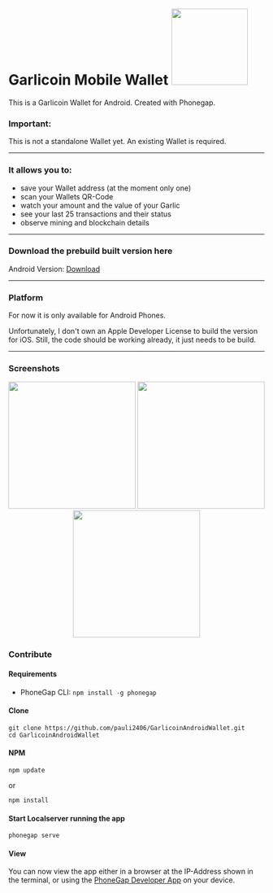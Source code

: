 # Garlicoin Mobile Wallet  <img src="https://i.imgur.com/JGptWWP.png" width="150"/>

This is a Garlicoin Wallet for Android. Created with Phonegap.

### Important:
This is not a standalone Wallet yet. An existing Wallet is required. 

---
### It allows you to:
- save your Wallet address (at the moment only one)
- scan your Wallets QR-Code
- watch your amount and the value of your Garlic
- see your last 25 transactions and their status
- observe mining and blockchain details

---

### Download the prebuild built version here
Android Version:
[Download](https://github.com/pauli2406/Garlicoin-Mobile-Wallet/releases/tag/v1.0.3)

---
### Platform

For now it is only available for Android Phones. 

Unfortunately, I don't own an Apple Developer License to build the version for iOS.
Still, the code should be working already, it just needs to be build.

----

### Screenshots
<p align="center">
  <img src="https://i.imgur.com/9LuYZQu.jpg" width="250"/>
  <img src="https://i.imgur.com/RaNaM3e.jpg" width="250"/>
  <img src="https://i.imgur.com/m4DrjNy.jpg" width="250"/>
</p>

### Contribute

#### Requirements

- PhoneGap CLI: `npm install -g phonegap`

#### Clone
```
git clone https://github.com/pauli2406/GarlicoinAndroidWallet.git
cd GarlicoinAndroidWallet
```

#### NPM
```
npm update 
```
or 
```
npm install
```

#### Start Localserver running the app
```
phonegap serve
```

#### View

You can now view the app either in a browser at the IP-Address shown in the terminal, or using the [PhoneGap Developer App](http://app.phonegap.com/) on your device.
